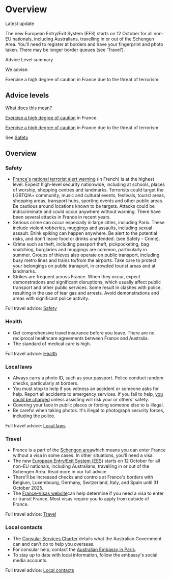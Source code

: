 # Overview

Latest update

The new European Entry/Exit System (EES) starts on 12 October for all non-EU nationals, including Australians, travelling in or out of the Schengen Area. You’ll need to register at borders and have your fingerprint and photo taken. There may be longer border queues (see ‘Travel’).

Advice Level summary

We advise:

Exercise a high degree of caution in France due to the threat of terrorism.

## Advice levels

[What does this mean?](/before-you-go/travel-advice-explained/)

[Exercise a high degree of caution](https://www.smartraveller.gov.au/consular-services/travel-advice-explained#level2 ) in France.

[Exercise a high degree of caution](https://www.smartraveller.gov.au/consular-services/travel-advice-explained#level2 ) in France due to the threat of terrorism

See [Safety](#safety)

## Overview

### Safety

* [France's national terrorist alert warning](https://www.sgdsn.gouv.fr/vigipirate) (in French) is at the highest level. Expect high-level security nationwide, including at schools, places of worship, shopping centres and landmarks. Terrorists could target the LGBTQIA+ community, music and cultural events, festivals, tourist areas, shopping areas, transport hubs, sporting events and other public areas. Be cautious around locations known to be targets. Attacks could be indiscriminate and could occur anywhere without warning. There have been several attacks in France in recent years.
* Serious crime can occur especially in large cities, including Paris. These include violent robberies, muggings and assaults, including sexual assault. Drink spiking can happen anywhere. Be alert to the potential risks, and don't leave food or drinks unattended. (see Safety - Crime).
* Crime such as theft, including passport theft, pickpocketing, bag snatching, burglaries and muggings are common, particularly in summer. Groups of thieves also operate on public transport, including busy metro lines and trains to/from the airports. Take care to protect your belongings on public transport, in crowded tourist areas and at landmarks.
* Strikes are frequent across France. When they occur, expect demonstrations and significant disruptions, which usually affect public transport and other public services. Some result in clashes with police, resulting in the use of tear gas and arrests. Avoid demonstrations and areas with significant police activity.

Full travel advice: [Safety](#safety)

### Health

* Get comprehensive travel insurance before you leave. There are no reciprocal healthcare agreements between France and Australia.
* The standard of medical care is high.

Full travel advice: [Health](#health)

### Local laws

* Always carry a photo ID, such as your passport. Police conduct random checks, particularly at borders.
* You must stop to help if you witness an accident or someone asks for help. Report all accidents to emergency services. If you fail to help, [you could be charged](https://www.service-public.fr/particuliers/vosdroits/F34551?lang=en) unless assisting will risk your or others' safety.
* Covering your face in public places or forcing someone else to is illegal.
* Be careful when taking photos. It's illegal to photograph security forces, including the police.

Full travel advice: [Local laws](#local-laws)

### Travel

* France is a part of the [Schengen area](/node/424)which means you can enter France without a visa in some cases. In other situations, you'll need a visa.
* The new [European Entry/Exit System (EES)](https://travel-europe.europa.eu/en/ees) starts on 12 October for all non-EU nationals, including Australians, travelling in or out of the Schengen Area. Read more in our full advice.
* There'll be increased checks and controls at France's borders with Belgium, Luxembourg, Germany, Switzerland, Italy, and Spain until 31 October 2025.
* The [France-Visas website](https://france-visas.gouv.fr/en/web/france-visas/visa-wizard#/)can help determine if you need a visa to enter or transit France. Most visas require you to apply from outside of France.

Full travel advice: [Travel](#travel)

### Local contacts

* The [Consular Services Charter](https://www.smartraveller.gov.au/consular-services/consular-services-charter) details what the Australian Government can and can't do to help you overseas.
* For consular help, contact the [Australian Embassy in Paris](https://france.embassy.gov.au/pari/home.html).
* To stay up to date with local information, follow the embassy's social media accounts.

Full travel advice: [Local contacts](#local-contacts)